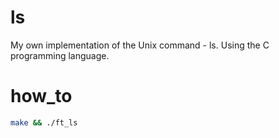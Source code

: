 # ls
My own implementation of the Unix command - ls.
Using the C programming language.
# how_to
``` bash
make && ./ft_ls
```

